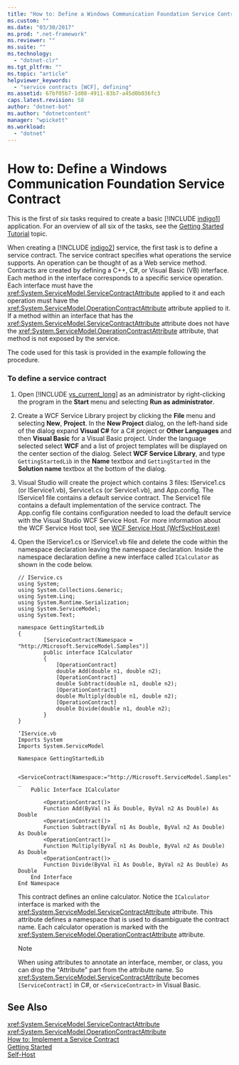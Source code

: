 ```yaml
---
title: "How to: Define a Windows Communication Foundation Service Contract"
ms.custom: ""
ms.date: "03/30/2017"
ms.prod: ".net-framework"
ms.reviewer: ""
ms.suite: ""
ms.technology: 
  - "dotnet-clr"
ms.tgt_pltfrm: ""
ms.topic: "article"
helpviewer_keywords: 
  - "service contracts [WCF], defining"
ms.assetid: 67bf05b7-1d08-4911-83b7-a45d0b036fc3
caps.latest.revision: 58
author: "dotnet-bot"
ms.author: "dotnetcontent"
manager: "wpickett"
ms.workload: 
  - "dotnet"
---
```

# How to: Define a Windows Communication Foundation Service Contract
This is the first of six tasks required to create a basic [!INCLUDE [indigo1](../../../includes/indigo1-md.md)] application. For an overview of all six of the tasks, see the [Getting Started Tutorial](../../../docs/framework/wcf/getting-started-tutorial.md) topic.  
  
 When creating a [!INCLUDE [indigo2](../../../includes/indigo2-md.md)] service, the first task is to define a service contract. The service contract specifies what operations the service supports. An operation can be thought of as a Web service method. Contracts are created by defining a C++, C#, or Visual Basic (VB) interface. Each method in the interface corresponds to a specific service operation. Each interface must have the <xref:System.ServiceModel.ServiceContractAttribute> applied to it and each operation must have the <xref:System.ServiceModel.OperationContractAttribute> attribute applied to it. If a method within an interface that has the <xref:System.ServiceModel.ServiceContractAttribute> attribute does not have the <xref:System.ServiceModel.OperationContractAttribute> attribute, that method is not exposed by the service.  
  
 The code used for this task is provided in the example following the procedure.  
  
### To define a service contract  
  
1. Open  [!INCLUDE [vs_current_long](../../../includes/vs-current-long-md.md)] as an administrator by right-clicking the program in the **Start** menu and selecting **Run as administrator**.  
  
2. Create a WCF Service Library project by clicking the **File** menu and selecting **New**, **Project**. In the **New Project** dialog, on the left-hand side of the dialog expand **Visual C#** for a C# project or **Other Languages** and then **Visual Basic** for a Visual Basic project. Under the language selected select **WCF** and a list of project templates will be displayed on the center section of the dialog. Select **WCF Service Library**, and type `GettingStartedLib` in the **Name** textbox and `GettingStarted` in the **Solution name** textbox at the bottom of the dialog.  
  
3. Visual Studio will create the project which contains 3 files: IService1.cs (or IService1.vb), Service1.cs (or Service1.vb), and App.config.  The IService1 file contains a default service contract.  The Service1 file contains a default implementation of the service contract. The App.config file contains configuration needed to load the default service with the Visual Studio WCF Service Host. For more information about the WCF Service Host tool, see [WCF Service Host (WcfSvcHost.exe)](../../../docs/framework/wcf/wcf-service-host-wcfsvchost-exe.md)  
  
4. Open the IService1.cs or IService1.vb file and delete the code within the namespace declaration leaving the namespace declaration. Inside the namespace declaration define a new interface called `ICalculator` as shown in the code below.  
  
   ```  
   // IService.cs  
   using System;  
   using System.Collections.Generic;  
   using System.Linq;  
   using System.Runtime.Serialization;  
   using System.ServiceModel;  
   using System.Text;  
  
   namespace GettingStartedLib  
   {  
           [ServiceContract(Namespace = "http://Microsoft.ServiceModel.Samples")]  
           public interface ICalculator  
           {  
               [OperationContract]  
               double Add(double n1, double n2);  
               [OperationContract]  
               double Subtract(double n1, double n2);  
               [OperationContract]  
               double Multiply(double n1, double n2);  
               [OperationContract]  
               double Divide(double n1, double n2);  
           }  
   }  
   ```  
  
   ```  
   ‘IService.vb  
   Imports System  
   Imports System.ServiceModel  
  
   Namespace GettingStartedLib  
  
       <ServiceContract(Namespace:="http://Microsoft.ServiceModel.Samples")> _  
       Public Interface ICalculator  
  
           <OperationContract()> _  
           Function Add(ByVal n1 As Double, ByVal n2 As Double) As Double  
           <OperationContract()> _  
           Function Subtract(ByVal n1 As Double, ByVal n2 As Double) As Double  
           <OperationContract()> _  
           Function Multiply(ByVal n1 As Double, ByVal n2 As Double) As Double  
           <OperationContract()> _  
           Function Divide(ByVal n1 As Double, ByVal n2 As Double) As Double  
       End Interface  
   End Namespace  
   ```  
  
    This contract defines an online calculator. Notice the `ICalculator` interface is marked with the <xref:System.ServiceModel.ServiceContractAttribute> attribute. This attribute defines a namespace that is used to disambiguate the contract name. Each calculator operation is marked with the <xref:System.ServiceModel.OperationContractAttribute> attribute.  
  
   > [!NOTE]
   >  When using attributes to annotate an interface, member, or class, you can drop the "Attribute" part from the attribute name. So <xref:System.ServiceModel.ServiceContractAttribute> becomes `[ServiceContract]` in C#, or `<ServiceContract>` in Visual Basic.  
  
## See Also  
 <xref:System.ServiceModel.ServiceContractAttribute>  
 <xref:System.ServiceModel.OperationContractAttribute>  
 [How to: Implement a Service Contract](../../../docs/framework/wcf/how-to-implement-a-wcf-contract.md)  
 [Getting Started](../../../docs/framework/wcf/samples/getting-started-sample.md)  
 [Self-Host](../../../docs/framework/wcf/samples/self-host.md)
